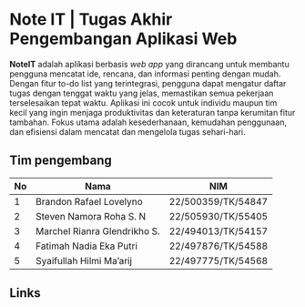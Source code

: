 # Note IT | Tugas Akhir Pengembangan Aplikasi Web

**NoteIT** adalah aplikasi berbasis *web app* yang dirancang untuk membantu pengguna mencatat ide, rencana, dan informasi penting dengan mudah. Dengan fitur to-do list yang terintegrasi, pengguna dapat mengatur daftar tugas dengan tenggat waktu yang jelas, memastikan semua pekerjaan terselesaikan tepat waktu. Aplikasi ini cocok untuk individu maupun tim kecil yang ingin menjaga produktivitas dan keteraturan tanpa kerumitan fitur tambahan. Fokus utama adalah kesederhanaan, kemudahan penggunaan, dan efisiensi dalam mencatat dan mengelola tugas sehari-hari.

## Tim pengembang
| No  | Nama                        | NIM                 |
|-----|-----------------------------|---------------------|
| 1   | Brandon Rafael Lovelyno      | 22/500359/TK/54847  |
| 2   | Steven Namora Roha S. N      | 22/505930/TK/55405  |
| 3   | Marchel Rianra Glendrikho S. | 22/494013/TK/54157  |
| 4   | Fatimah Nadia Eka Putri      | 22/497876/TK/54588  |
| 5   | Syaifullah Hilmi Ma’arij     | 22/497775/TK/54568  |

## Links
